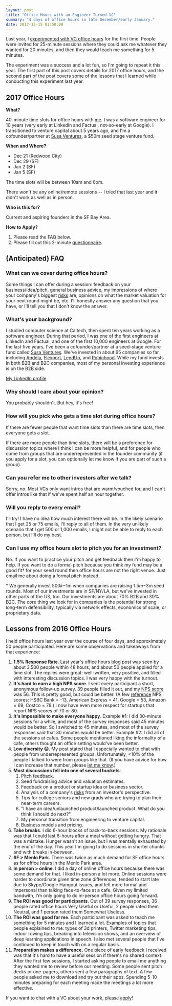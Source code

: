 ```yaml
---
layout: post
title: "Office Hours with an Engineer Turned VC"
summary: "4 days of office hours in late December/early January."
date: 2017-12-15 01:50:00
---
```

Last year, I <a href="https://codingvc.com/tit-for-tat-office-hours-with-a-seed-stage-vc/" target="_blank">experimented with VC office hours</a> for the first time. People were invited for 25-minute sessions where they could ask me whatever they wanted for 20 minutes, and then they would teach me something for 5 minutes.

The experiment was a success and a lot fun, so I'm going to repeat it this year. The first part of this post covers details for 2017 office hours, and the second part of the post covers some of the lessons that I learned while conducting this experiment last year.

## 2017 Office Hours
**What?**

40-minute time slots for office hours with <a href="https://www.linkedin.com/in/lpolovets/" target="_blank">me</a>. I was a software engineer for 10 years (very early at LinkedIn and Factual, not-so-early at Google). I transitioned to venture capital about 5 years ago, and I'm a cofounder/partner at <a href="http://www.susaventures.com/" target="_blank">Susa Ventures</a>, a $50m seed stage venture fund.

**When and Where?** 

* Dec 21 (Redwood City)
* Dec 29 (SF)
* Jan 2 (SF)
* Jan 5 (SF)

The time slots will be between 10am and 6pm.

There won't be any online/remote sessions -- I tried that last year and it didn't work as well as in person.

**Who is this for?**

Current and aspiring founders in the SF Bay Area.

**How to Apply?**

1) Please read the FAQ below.<br>
2) Please fill out this 2-minute <a href="https://codingvc.typeform.com/to/qg9qiR" target="_blank">questionnaire</a>.

## (Anticipated) FAQ
### What can we cover during office hours?
Some things I can offer during a session: feedback on your business/idea/pitch, general business advice, my impressions of where your company's biggest <a href="https://codingvc.com/how-to-de-risk-a-startup/" target="_blank">risks</a> are, opinions on what the market valuation for your next round might be, etc. I'll honestly answer any question that you have, or I'll tell you that I don't know the answer.
### What's your background?
I studied computer science at Caltech, then spent ten years working as a software engineer. During that period, I was one of the first engineers at LinkedIn and Factual, and one of the first 10,000 engineers at Google. For the last five years, I've been a cofounder/partner at a seed-stage venture fund called <a href="http://www.susaventures.com/" target="_blank">Susa Ventures</a>. We've invested in about 65 companies so far, including <a href="http://www.andela.com/" target="_blank">Andela</a>, <a href="https://www.flexport.com/" target="_blank">Flexport</a>, <a href="http://lendup.com/" target="_blank">LendUp</a>, and <a href="https://www.robinhood.com/" target="_blank">Robinhood</a>. While my fund invests in both B2B and B2C companies, most of my personal investing experience is on the B2B side.

<a href="https://www.linkedin.com/in/lpolovets" target="_blank">My LinkedIn profile</a>.

### Why should I care about your opinion?
You probably shouldn't. But hey, it's free!

### How will you pick who gets a time slot during office hours?
If there are fewer people that want time slots than there are time slots, then everyone gets a slot.

If there are more people than time slots, there will be a preference for discussion topics where I think I can be more helpful, and for people who come from groups that are underrepresented in the founder community (if you apply for a slot, you can optionally let me know if you are part of such a group).

### Can you refer me to other investors after we talk?
Sorry, no. Most VCs only want intros that are warm/vouched for, and I can't offer intros like that if we've spent half an hour together.

### Will you reply to every email?
I'll try! I have no idea how much interest there will be. In the likely scenario that I get 25 or 75 emails, I'll reply to all of them. In the very unlikely scenario that I get 500 or 1,000 emails, I might not be able to reply to each person, but I'll do my best. 

### Can I use my office hours slot to pitch you for an investment? 
No. If you want to practice your pitch and get feedback then I'm happy to help. If you want to do a formal pitch because you think my fund may be a good fit&dagger; for your seed round then office hours are not the right venue. Just email me about doing a formal pitch instead.

&dagger; We generally invest $500k-$1m when companies are raising $1.5m-$3m seed rounds. Most of our investments are in SF/NY/LA, but we've invested in other parts of the US, too. Our investments are about 70% B2B and 30% B2C. The core thing we look for in companies is the potential for strong long-term defensibility, typically via network effects, economics of scale, or proprietary data.

## Lessons from 2016 Office Hours

I held office hours last year over the course of four days, and approximately 50 people participated. Here are some observations and takeaways from that experience:

1. **1.5% Response Rate**. Last year's office hours blog post was seen by about 3,500 people within 48 hours, and about 50 people applied for a time slot. The replies were great: well-written, very positive, and filled with interesting discussion topics. I was very happy with the turnout.
1. **It's hard to earn a high NPS score**. I sent every participant a short, anonymous follow-up survey. 39 people filled it out, and my <a href="https://www.netpromoter.com/know/" target="_blank">NPS score</a> was 56. This is pretty good, but could be better. (A few <a href="https://www.cennydd.com/writing/technology-nps-benchmarks" target="_blank">reference</a> NPS scores: HSBC Bank = -13, American Express = 41, Google = 53, Amazon = 69, Costco = 78.) I now have even more respect for startups that report NPS scores of 70 or 80.
1. **It's impossible to make everyone happy**. Example #1: I did 30-minute sessions for a while, and most of the survey responses said 45 minutes would be better. So I switched to 45 minutes, and most of the survey responses said that 30 minutes would be better. Example #2: I did all of the sessions at cafes. Some people mentioned liking the informality of a cafe, others thought an office setting would've been better. 
1. **Low diversity ☹.** My post stated that I especially wanted to chat with people from underrepresented groups. Unfortunately, <10% of the people I talked to were from groups like that. (If you have advice for how I can increase that number, please <a href="mailto:leo@susaventures.com">let me know</a>.)
1. **Most discussions fell into one of several buckets**:
    1. Pitch feedback.
    1. Seed fundraising advice and valuation estimates.
    1. Feedback on a product or startup idea or business sector.
    1. Analysis of a company's <a href="https://codingvc.com/how-to-de-risk-a-startup/" target="_blank">risks</a> from an investor's perspective.
    1. Tips for college seniors and new grads who are trying to plan their near-term careers.
    1. "I have an idea/unlaunched product/launched product. What do you think I should do next?"
    1. My personal transition from engineering to venture capital.
    1. Business models and pricing.
1. **Take breaks**. I did 6-hour blocks of back-to-back sessions. My rationale was that I could last 6-hours after a meal without getting hungry. That was a mistake. Hunger wasn't an issue, but I was mentally exhausted by the end of the day. This year I'm going to do sessions in shorter chunks and with breaks in-between. 
1. **SF > Menlo Park**. There was twice as much demand for SF office hours as for office hours in the Menlo Park area.
1. **In person > online**. I did a day of online office hours because there was some demand for that. I liked in-person a lot more. Online sessions were harder to coordinate given time zone differences, tended to start late due to Skype/Google Hangout issues, and felt more formal and impersonal than talking face-to-face at a cafe. Given my limited bandwith, I'm only going to do in-person office hours going forward.
1. **The ROI was good for participants**. Out of 39 survey responses, 36 people rated office hours Very Useful or Useful, 2 people rated them Neutral, and 1 person rated them Somewhat Useless.
1. **The ROI was good for me**. Each participant was asked to teach me something for 5 minutes and I learned a lot. Examples of topics that people explained to me: types of 3d printers, Twitter marketing tips, indoor rowing tips, breaking into television shows, and an overview of deep learning applications in speech. I also met several people that I've continued to keep in touch with on a regular basis.
1. **Preparation makes a difference.** One piece of early feedback I received was that it's hard to have a useful session if there's no shared context. After the first few sessions, I started asking people to email me anything they wanted me to review before our meeting. Some people sent pitch decks or one-pagers, others sent a few paragraphs of text. A few people asked me to download and try out their apps. Spending 5-10 minutes preparing for each meeting made the meetings a lot more effective.

If you want to chat with a VC about your work, please <a href="https://codingvc.typeform.com/to/qg9qiR" target="_blank">apply</a>!